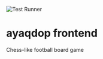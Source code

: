 ![Test Runner](https://github.com/ayaqdop/frontend/workflows/Test%20Runner/badge.svg)

# ayaqdop frontend
Chess-like football board game
